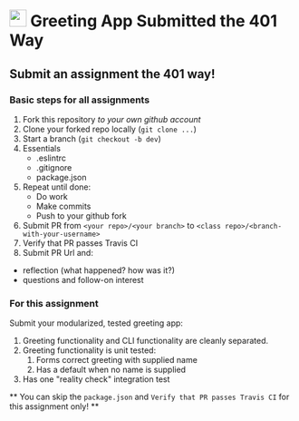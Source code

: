 <img src="https://cloud.githubusercontent.com/assets/478864/22186847/68223ce6-e0b1-11e6-8a62-0e3edc96725e.png" width=30> Greeting App Submitted the 401 Way
===


## Submit an assignment the 401 way!

### Basic steps for all assignments

1. Fork this repository _to your own github account_
1. Clone your forked repo locally (`git clone ...`)
1. Start a branch (`git checkout -b dev`)
1. Essentials
    * .eslintrc
    * .gitignore
    * package.json
1. Repeat until done:
    * Do work
    * Make commits
    * Push to your github fork
1. Submit PR from `<your repo>/<your branch>` to `<class repo>/<branch-with-your-username>`
1. Verify that PR passes Travis CI
1. Submit PR Url and:
  * reflection (what happened? how was it?)
  * questions and follow-on interest
  
### For this assignment

Submit your modularized, tested greeting app:

1. Greeting functionality and CLI functionality are cleanly separated.
1. Greeting functionality is unit tested:
    1. Forms correct greeting with supplied name
    1. Has a default when no name is supplied
1. Has one "reality check" integration test

** You can skip the `package.json` and `Verify that PR passes Travis CI` for this assignment only! **
